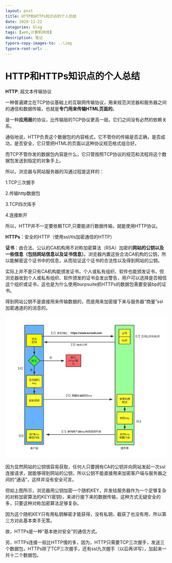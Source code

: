 ```yaml
---
layout: post
title: HTTP和HTTPs知识点的个人总结
date: 2020-11-22
categories: blog
tags: [web,计算机网络]
description: 笔记
typora-copy-images-to: ..\img
typora-root-url: ..
---
```


# HTTP和HTTPs知识点的个人总结

**HTTP**: 超文本传输协议

一种普遍建立在TCP协议基础上的互联网传输协议，用来规范浏览器和服务器之间的通信和数据传输，也就是**专门用来传输HTML页面的**。

是一种**应用层**的协议，比传输层的TCP协议更高一层。它们之间没有必然的依赖关系。

通俗地说，HTTP负责这个数据包的内容格式，它不管你的传输是否正确，是否成功，是否安全，它只管把HTML的页面以这种协议规范格式组合好。

而TCP不管你发的数据包内容是什么，它只管按照TCP协议的规范和流程将这个数据包发送到指定的对象手上。

所以，浏览器与网站服务器的沟通过程是这样的：

1.TCP三次握手

2.传输http数据包

3.TCP四次挥手

4.连接断开

所以，HTTP并不一定要依赖TCP,只要能进行数据传输，就能使用HTTP协议。



**HTTPs**：安全的HTTP（使用ssl/tls加密通信的HTTP）

**证书**：由合法、公认的CA机构用不对称加密算法（RSA）加密的**网站的公钥以及一些信息（包括网站信息以及证书信息）**。浏览器内置这些合法CA机构的公钥，所以能解密这个证书中的信息，从而验证这个证书的合法性以及得到网站的公钥。

实际上并不是只有CA机构能颁发证书，个人或私有组织、软件也能颁发证书，但浏览器收到个人或私有组织、软件颁发的证书会发出警告，用户可以选择是否相信这个组织或证书，这也是为什么使用burpsuite抓HTTPs的数据包需要安装bp的证书。

得到网站公钥不是直接用来传输数据的，而是用来加密接下来与服务器“商量”ssl加密通道的的消息的。

![https传输图解](/img/https-intro.png)

因为显然网站的公钥很容易获取，任何人只要拥有CA的公钥并向网站发起一次ssl连接请求，就能够得到网站的公钥，所以公钥不能直接用来加密客户端与服务器之间的“通话”，这样并没有安全可言。

但如上图所示，浏览器用公钥加密一个随机KEY，并发给服务器作为一个足够复杂的对称加密算法的KEY(密钥)，来进行接下来的数据传输，这种方式无疑安全的多，只要这种对称加密算法足够复杂。

因为这个随机KEY只有用私钥解密才能获得，没有私钥，截获了也没有用，所以第三方对此基本束手无策。

故，HTTPs是一种“基本绝对安全”的通信方式。



另，HTTPs连接一般比HTTP慢的多，因为，HTTP只需要TCP三次握手，发送三个数据包，HTTPs除了TCP三次握手，还有ssl九次握手（以后再详写），加起来一共十二个数据包。